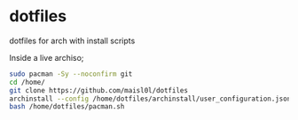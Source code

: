# dotfiles

dotfiles for arch with install scripts

Inside a live archiso;
  
```sh
sudo pacman -Sy --noconfirm git
cd /home/
git clone https://github.com/maisl0l/dotfiles
archinstall --config /home/dotfiles/archinstall/user_configuration.json --disk_layouts /home/dotfiles/archinstall/user_disk_layout.json --creds /home/dotfiles/archinstall/user_credentials.json
bash /home/dotfiles/pacman.sh
```
